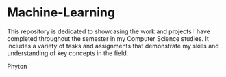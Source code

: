 # Machine-Learning
This repository is dedicated to showcasing the work and projects I have completed throughout the semester in my Computer Science studies. It includes a variety of tasks and assignments that demonstrate my skills and understanding of key concepts in the field.

Phyton
